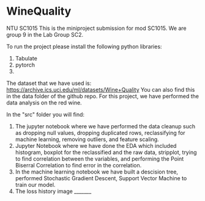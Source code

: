 # WineQuality
NTU SC1015
This is the miniproject submission for mod SC1015. We are group 9 in the Lab Group SC2.

To run the project please install the following python libraries:
1. Tabulate
2. pytorch
3. 

The dataset that we have used is: https://archive.ics.uci.edu/ml/datasets/Wine+Quality
You can also find this in the data folder of the github repo. For this project, we have performed the data analysis on the red wine.

In the "src" folder you will find:
1. The jupyter notebook where we have performed the data cleanup such as dropping null values, dropping duplicated rows, reclassifying for machine learning, removing outliers, and feature scaling.
2. Jupyter Notebook where we have done the EDA which included histogram, boxplot for the reclassified and the raw data, stripplot, trying to find correlation between the variables, and performing the Point Biserral Correlation to find error in the correlation.
3. In the machine learning notebook we have built a descision tree, performed Stochastic Gradient Descent, Support Vector Machine to train our model.
4. The loss history image _______






